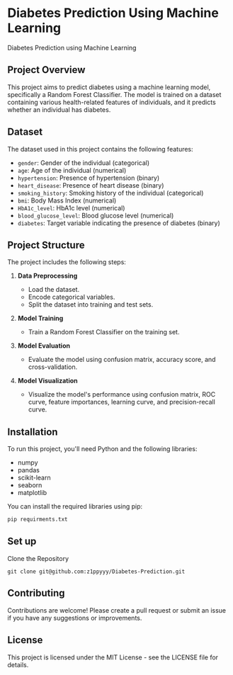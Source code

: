 # Diabetes Prediction Using Machine Learning
Diabetes Prediction using Machine Learning

## Project Overview

This project aims to predict diabetes using a machine learning model, specifically a Random Forest Classifier. The model is trained on a dataset containing various health-related features of individuals, and it predicts whether an individual has diabetes.

## Dataset

The dataset used in this project contains the following features:
- `gender`: Gender of the individual (categorical)
- `age`: Age of the individual (numerical)
- `hypertension`: Presence of hypertension (binary)
- `heart_disease`: Presence of heart disease (binary)
- `smoking_history`: Smoking history of the individual (categorical)
- `bmi`: Body Mass Index (numerical)
- `HbA1c_level`: HbA1c level (numerical)
- `blood_glucose_level`: Blood glucose level (numerical)
- `diabetes`: Target variable indicating the presence of diabetes (binary)

## Project Structure

The project includes the following steps:
1. **Data Preprocessing**
   - Load the dataset.
   - Encode categorical variables.
   - Split the dataset into training and test sets.

2. **Model Training**
   - Train a Random Forest Classifier on the training set.

3. **Model Evaluation**
   - Evaluate the model using confusion matrix, accuracy score, and cross-validation.

4. **Model Visualization**
   - Visualize the model's performance using confusion matrix, ROC curve, feature importances, learning curve, and precision-recall curve.

## Installation

To run this project, you'll need Python and the following libraries:
- numpy
- pandas
- scikit-learn
- seaborn
- matplotlib

You can install the required libraries using pip:

```bash
pip requirments.txt
```

## Set up

Clone the Repository
```
git clone git@github.com:z1ppyyy/Diabetes-Prediction.git
```

## Contributing

Contributions are welcome! Please create a pull request or submit an issue if you have any suggestions or improvements.

## License

This project is licensed under the MIT License - see the LICENSE file for details.
